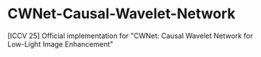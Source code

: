 # CWNet-Causal-Wavelet-Network
[ICCV 25] Official implementation for "CWNet: Causal Wavelet Network for Low-Light Image Enhancement"
